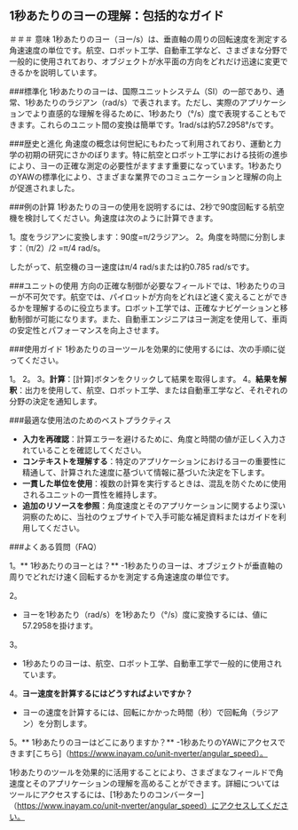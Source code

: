 ## 1秒あたりのヨーの理解：包括的なガイド

＃＃＃ 意味
1秒あたりのヨー（ヨー/s）は、垂直軸の周りの回転速度を測定する角速速度の単位です。航空、ロボット工学、自動車工学など、さまざまな分野で一般的に使用されており、オブジェクトが水平面の方向をどれだけ迅速に変更できるかを説明しています。

###標準化
1秒あたりのヨーは、国際ユニットシステム（SI）の一部であり、通常、1秒あたりのラジアン（rad/s）で表されます。ただし、実際のアプリケーションでより直感的な理解を得るために、1秒あたり（°/s）度で表現することもできます。これらのユニット間の変換は簡単です。1rad/sは約57.2958°/sです。

###歴史と進化
角速度の概念は何世紀にもわたって利用されており、運動と力学の初期の研究にさかのぼります。特に航空とロボット工学における技術の進歩により、ヨーの正確な測定の必要性がますます重要になっています。1秒あたりのYAWの標準化により、さまざまな業界でのコミュニケーションと理解の向上が促進されました。

###例の計算
1秒あたりのヨーの使用を説明するには、2秒で90度回転する航空機を検討してください。角速度は次のように計算できます。

1。度をラジアンに変換します：90度=π/2ラジアン。
2。角度を​​時間に分割します：（π/2）/2 =π/4 rad/s。

したがって、航空機のヨー速度はπ/4 rad/sまたは約0.785 rad/sです。

###ユニットの使用
方向の正確な制御が必要なフィールドでは、1秒あたりのヨーが不可欠です。航空では、パイロットが方向をどれほど速く変えることができるかを理解するのに役立ちます。ロボット工学では、正確なナビゲーションと移動制御が可能になります。また、自動車エンジニアはヨー測定を使用して、車両の安定性とパフォーマンスを向上させます。

###使用ガイド
1秒あたりのヨーツールを効果的に使用するには、次の手順に従ってください。

1。
2。
3。**計算**：[計算]ボタンをクリックして結果を取得します。
4。**結果を解釈**：出力を使用して、航空、ロボット工学、または自動車工学など、それぞれの分野の決定を通知します。

###最適な使用法のためのベストプラクティス
-  **入力を再確認**：計算エラーを避けるために、角度と時間の値が正しく入力されていることを確認してください。
-  **コンテキストを理解する**：特定のアプリケーションにおけるヨーの重要性に精通して、計算された速度に基づいて情報に基づいた決定を下します。
-  **一貫した単位を使用**：複数の計算を実行するときは、混乱を防ぐために使用されるユニットの一貫性を維持します。
-  **追加のリソースを参照**：角度速度とそのアプリケーションに関するより深い洞察のために、当社のウェブサイトで入手可能な補足資料またはガイドを利用してください。

###よくある質問（FAQ）

1。** 1秒あたりのヨーとは？**
-1秒あたりのヨーは、オブジェクトが垂直軸の周りでどれだけ速く回転するかを測定する角速速度の単位です。

2。
- ヨーを1秒あたり（rad/s）を1秒あたり（°/s）度に変換するには、値に57.2958を掛けます。

3。
-  1秒あたりのヨーは、航空、ロボット工学、自動車工学で一般的に使用されています。

4。**ヨー速度を計算するにはどうすればよいですか？**
- ヨーの速度を計算するには、回転にかかった時間（秒）で回転角（ラジアン）を分割します。

5。** 1秒あたりのヨーはどこにありますか？**
-1秒あたりのYAWにアクセスできます[こちら]（https://www.inayam.co/unit-nverter/angular_speed）。

1秒あたりのツールを効果的に活用することにより、さまざまなフィールドで角速度とそのアプリケーションの理解を高めることができます。詳細については ツールにアクセスするには、[1秒あたりのコンバーター]（https://www.inayam.co/unit-nverter/angular_speed）にアクセスしてください。